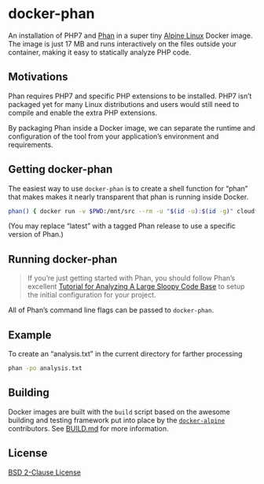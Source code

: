 # docker-phan

An installation of PHP7 and [Phan][phan] in a super tiny [Alpine Linux][alpine]
Docker image. The image is just 17 MB and runs interactively on the files
outside your container, making it easy to statically analyze PHP code.

## Motivations

Phan requires PHP7 and specific PHP extensions to be installed. PHP7 isn’t
packaged yet for many Linux distributions and users would still need to compile
and enable the extra PHP extensions.

By packaging Phan inside a Docker image, we can separate the runtime and
configuration of the tool from your application’s environment and requirements.

## Getting docker-phan

The easiest way to use `docker-phan` is to create a shell function for “phan”
that makes makes it nearly transparent that phan is running inside Docker.

```sh
phan() { docker run -v $PWD:/mnt/src --rm -u "$(id -u):$(id -g)" cloudflare/phan:latest $@; return $?; }
```

(You may replace “latest” with a tagged Phan release to use a specific version
of Phan.)

## Running docker-phan
> If you’re just getting started with Phan, you should follow Phan’s excellent
[Tutorial for Analyzing A Large Sloopy Code Base][phan-tutorial] to setup the
initial configuration for your project.

All of Phan’s command line flags can be passed to `docker-phan`.

## Example

To create an “analysis.txt” in the current directory for farther processing

``` sh
phan -po analysis.txt
```

## Building

Docker images are built with the `build` script based on the awesome building
and testing framework put into place by the [`docker-alpine`][docker-alpine]
contributors. See [BUILD.md][build-docs] for more information.

## License

[BSD 2-Clause License][bsd-2-clause]

[phan]: https://github.com/etsy/phan
[alpine]: http://www.alpinelinux.org/
[phan-tutorial]: https://github.com/etsy/phan/wiki/Tutorial-for-Analyzing-a-Large-Sloppy-Code-Base
[docker-alpine]: https://github.com/gliderlabs/docker-alpine
[build-docs]: BUILD.md
[bsd-2-clause]: https://tldrlegal.com/license/bsd-2-clause-license-(freebsd)#summary

